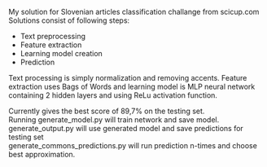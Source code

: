 My solution for Slovenian articles classification challange from scicup.com
Solutions consist of following steps:
  - Text preprocessing
  - Feature extraction
  - Learning model creation
  - Prediction

Text processing is simply normalization and removing accents. Feature extraction
uses Bags of Words and learning model is MLP neural network containing 2 hidden layers
and using ReLu activation function.

Currently gives the best score of 89,7% on the testing set.  
Running generate_model.py will train network and save model.  
generate_output.py will use generated model and save predictions for testing set  
generate_commons_predictions.py will run prediction n-times and choose best approximation.

